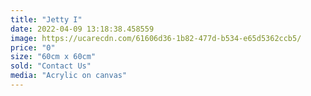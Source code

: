```yaml
---
title: "Jetty I"
date: 2022-04-09 13:18:38.458559
image: https://ucarecdn.com/61606d36-1b82-477d-b534-e65d5362ccb5/
price: "0"
size: "60cm x 60cm"
sold: "Contact Us"
media: "Acrylic on canvas"
---
```


